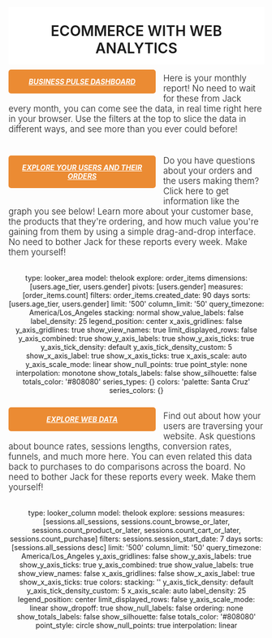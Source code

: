 <div style="width: 100%; text-align: center; overflow: hidden;">

<h1 style="background-color: #fff; padding: 30px 0 15px;font-weight:500; text-transform: uppercase; margin-bottom: 0; font-weight: 600;">ECOMMERCE WITH WEB ANALYTICS</h1>

<div style=" float: left; margin-bottom: 15px; width: 100%;">
  <h5 style="float: left; padding: 15px 25px; background-color: #eb8b33; border-radius: 5px; width: 240px; margin: 10px 15px 20px 0; text-align: center;"><a target="_blank" style="color: #fff; text-transform: uppercase;" href="/dashboards/159">Business Pulse Dashboard</a></h5>
  <div style="text-align: left; font-size: 17px;">
    <p style="font-weight: 300; margin-top: 17px;">Here is your monthly report! No need to wait for these from Jack every month, you can come see the data, in real time right here in your browser. Use the filters at the top to slice the data in different ways, and see more than you ever could before!</p>
  </div>
</div>

<div style=" float: left; margin-bottom: 15px; width: 100%;">
  <h5 style="float: left; padding: 15px 25px; background-color: #eb8b33; border-radius: 5px; width: 240px; margin: 10px 15px 20px 0; text-align: center;"><a target="_blank" style="color: #fff; text-transform: uppercase;" href="http://www.looker.com/docs/exploring-data/visualizing-query-results">Explore your Users and their Orders</a></h5>
  <div style="text-align: left; font-size: 17px;">
    <p style="font-weight: 300; margin-top: 10px;">Do you have questions about your orders and the users making them? Click here to get information like the graph you see below! Learn more about your customer base, the products that they're ordering, and how much value you're gaining from them by using a simple drag-and-drop interface. No need to bother Jack for these reports every week. Make them yourself!</p>
  </div>
</div>

<div style=" float: left; margin-bottom: 15px; width: 100%;">
  <look style="height:350;" name="demographics">
    type: looker_area
    model: thelook
    explore: order_items
    dimensions: [users.age_tier, users.gender]
    pivots: [users.gender]
    measures: [order_items.count]
    filters:
      order_items.created_date: 90 days
    sorts: [users.age_tier, users.gender]
    limit: '500'
    column_limit: '50'
    query_timezone: America/Los_Angeles
    stacking: normal
    show_value_labels: false
    label_density: 25
    legend_position: center
    x_axis_gridlines: false
    y_axis_gridlines: true
    show_view_names: true
    limit_displayed_rows: false
    y_axis_combined: true
    show_y_axis_labels: true
    show_y_axis_ticks: true
    y_axis_tick_density: default
    y_axis_tick_density_custom: 5
    show_x_axis_label: true
    show_x_axis_ticks: true
    x_axis_scale: auto
    y_axis_scale_mode: linear
    show_null_points: true
    point_style: none
    interpolation: monotone
    show_totals_labels: false
    show_silhouette: false
    totals_color: '#808080'
    series_types: {}
    colors: 'palette: Santa Cruz'
    series_colors: {}
  
  </look>
</div>

<div style=" float: left; margin-bottom: 15px; width: 100%;">
  <h5 style="float: left; padding: 15px 25px; background-color: #eb8b33; border-radius: 5px; width: 240px; margin: 10px 15px 20px 0; text-align: center;"><a target="_blank" style="color: #fff; text-transform: uppercase;" href="http://www.looker.com/docs/exploring-data/building-dashboards">Explore Web Data</a></h5>
  <div style="text-align: left; font-size: 17px;">
    <p style="font-weight: 300; margin-top: 17px;">Find out about how your users are traversing your website. Ask questions about bounce rates, sessions lengths, conversion rates, funnels, and much more here. You can even related this data back to purchases to do comparisons across the board. No need to bother Jack for these reports every week. Make them yourself!</p>
  </div>
</div>

  <div style=" float: left; margin-bottom: 15px; width: 100%;">
    <look style="height:350;" name="Event Funnel">
      type: looker_column
      model: thelook
      explore: sessions
      measures: [sessions.all_sessions, sessions.count_browse_or_later, sessions.count_product_or_later,
        sessions.count_cart_or_later, sessions.count_purchase]
      filters:
        sessions.session_start_date: 7 days
      sorts: [sessions.all_sessions desc]
      limit: '500'
      column_limit: '50'
      query_timezone: America/Los_Angeles
      y_axis_gridlines: false
      show_y_axis_labels: true
      show_y_axis_ticks: true
      y_axis_combined: true
      show_value_labels: true
      show_view_names: false
      x_axis_gridlines: false
      show_x_axis_label: true
      show_x_axis_ticks: true
      colors:
      stacking: ''
      y_axis_tick_density: default
      y_axis_tick_density_custom: 5
      x_axis_scale: auto
      label_density: 25
      legend_position: center
      limit_displayed_rows: false
      y_axis_scale_mode: linear
      show_dropoff: true
      show_null_labels: false
      ordering: none
      show_totals_labels: false
      show_silhouette: false
      totals_color: '#808080'
      point_style: circle
      show_null_points: true
      interpolation: linear
    </look>

  </div>


</div>


